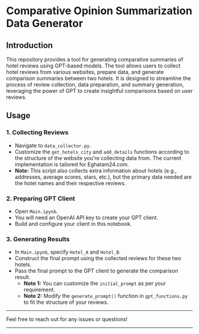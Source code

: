 # Comparative Opinion Summarization Data Generator

## Introduction

This repository provides a tool for generating comparative summaries of hotel reviews using GPT-based models. The tool allows users to collect hotel reviews from various websites, prepare data, and generate comparison summaries between two hotels. It is designed to streamline the process of review collection, data preparation, and summary generation, leveraging the power of GPT to create insightful comparisons based on user reviews.

## Usage

### 1. Collecting Reviews
* Navigate to `data_collector.py`.
* Customize the `get_hotels_city` and `add_details` functions according to the structure of the website you're collecting data from. The current implementation is tailored for Eghatam24.com.
* **Note:** This script also collects extra information about hotels (e.g., addresses, average scores, stars, etc.), but the primary data needed are the hotel names and their respective reviews.

### 2. Preparing GPT Client
* Open `Main.ipynb`.
* You will need an OpenAI API key to create your GPT client.
* Build and configure your client in this notebook.

### 3. Generating Results
* In `Main.ipynb`, specify `Hotel_A` and `Hotel_B`.
* Construct the final prompt using the collected reviews for these two hotels.
* Pass the final prompt to the GPT client to generate the comparison result.
  * **Note 1:** You can customize the `initial_prompt` as per your requirement.
  * **Note 2:** Modify the `generate_prompt()` function in `gpt_functions.py` to fit the structure of your reviews.

---

Feel free to reach out for any issues or questions!

--- 

